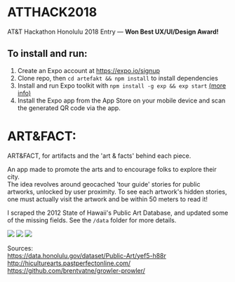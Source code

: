 # ATTHACK2018
AT&amp;T Hackathon Honolulu 2018 Entry — **Won Best UX/UI/Design Award!**

## To install and run:

1. Create an Expo account at https://expo.io/signup  
2. Clone repo, then `cd artefakt && npm install` to install dependencies  
3. Install and run Expo toolkit with `npm install -g exp && exp start`  [(more info)](https://docs.expo.io/versions/latest/guides/exp-cli.html#installation)
4. Install the Expo app from the App Store on your mobile device and scan the generated QR code via the app.

# ART&FACT: 

ART&FACT, for artifacts and the 'art & facts' behind each piece.  

An app made to promote the arts and to encourage folks to explore their city.  
The idea revolves around geocached 'tour guide' stories for public artworks, unlocked by user proximity. To see each artwork's hidden stories, one must actually visit the artwork and be within 50 meters to read it!

I scraped the 2012 State of Hawaii's Public Art Database, and updated some of the missing fields. See the `/data` folder for more details.  

![](https://nomadspaceship.com/artifact/images/artifact_preview1.jpg)
![](https://nomadspaceship.com/artifact/images/artifact_preview2.jpg)
![](https://nomadspaceship.com/artifact/images/artifact_preview3.jpg)

Sources:  
https://data.honolulu.gov/dataset/Public-Art/yef5-h88r  
http://hiculturearts.pastperfectonline.com/  
https://github.com/brentvatne/growler-prowler/  
